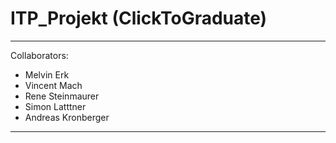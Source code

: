 # ITP_Projekt (ClickToGraduate)
----------------
Collaborators:
 - Melvin Erk
 - Vincent Mach
 - Rene Steinmaurer
 - Simon Latttner
 - Andreas Kronberger
 --------------

